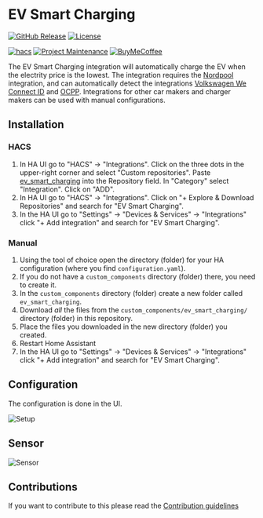 # EV Smart Charging

[![GitHub Release][releases-shield]][releases]
[![License][license-shield]][license]

[![hacs][hacsbadge]][hacs]
[![Project Maintenance][maintenance-shield]][user_profile]
[![BuyMeCoffee][buymecoffeebadge]][buymecoffee]

The EV Smart Charging integration will automatically charge the EV when the electrity price is the lowest. The integration requires the [Nordpool](https://github.com/custom-components/nordpool) integration, and can automatically detect the integrations [Volkswagen We Connect ID](https://github.com/mitch-dc/volkswagen_we_connect_id) and [OCPP](https://github.com/lbbrhzn/ocpp). Integrations for other car makers and charger makers can be used with manual configurations.

## Installation

### HACS
1. In HA UI go to "HACS" -> "Integrations". Click on the three dots in the upper-right corner and select "Custom repositories". Paste [ev_smart_charging] into the Repository field. In "Category" select "Integration". Click on "ADD".
2. In HA UI go to "HACS" -> "Integrations". Click on "+ Explore & Download Repositories" and search for "EV Smart Charging".
3. In the HA UI go to "Settings" -> "Devices & Services" -> "Integrations" click "+ Add integration" and search for "EV Smart Charging".

### Manual

1. Using the tool of choice open the directory (folder) for your HA configuration (where you find `configuration.yaml`).
2. If you do not have a `custom_components` directory (folder) there, you need to create it.
3. In the `custom_components` directory (folder) create a new folder called `ev_smart_charging`.
4. Download _all_ the files from the `custom_components/ev_smart_charging/` directory (folder) in this repository.
5. Place the files you downloaded in the new directory (folder) you created.
6. Restart Home Assistant
7. In the HA UI go to "Settings" -> "Devices & Services" -> "Integrations" click "+ Add integration" and search for "EV Smart Charging".

## Configuration

The configuration is done in the UI.

![Setup](images/setup.png)

## Sensor

![Sensor](images/sensor.png)

## Contributions

If you want to contribute to this please read the [Contribution guidelines](https://github.com/jonasbkarlsson/ev_smart_charging/blob/main/CONTRIBUTING.md)

[ev_smart_charging]: https://github.com/jonasbkarlsson/ev_smart_charging
[releases-shield]: https://img.shields.io/github/v/release/jonasbkarlsson/ev_smart_charging?style=for-the-badge
[releases]: https://github.com/jonasbkarlsson/ev_smart_charging/releases
[license-shield]: https://img.shields.io/github/license/jonasbkarlsson/ev_smart_charging?style=for-the-badge
[license]: https://github.com/jonasbkarlsson/ev_smart_charging/blob/main/LICENSE
[hacs]: https://github.com/hacs/integration
[hacsbadge]: https://img.shields.io/badge/HACS-Custom-41BDF5.svg?style=for-the-badge
[maintenance-shield]: https://img.shields.io/badge/maintainer-Jonas%20Karlsson%20@jonasbkarlsson-41BDF5.svg?style=for-the-badge
[user_profile]: https://github.com/jonasbkarlsson
[buymecoffeebadge]: https://img.shields.io/badge/buy%20me%20a%20coffee-donate-yellow.svg?style=for-the-badge
[buymecoffee]: https://www.buymeacoffee.com/jonasbkarlsson
